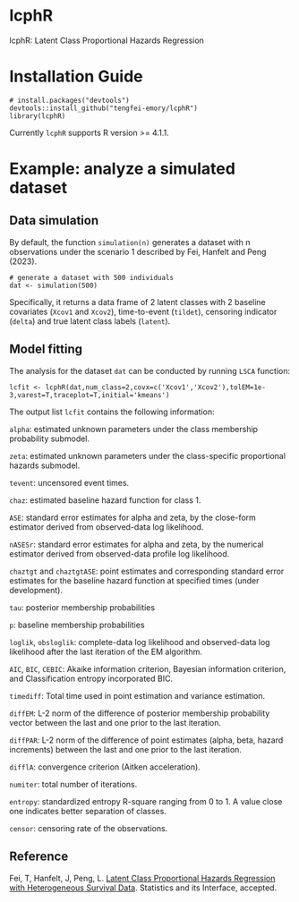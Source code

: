 # lcphR
lcphR: Latent Class Proportional Hazards Regression

# Installation Guide
```{r}
# install.packages("devtools")
devtools::install_github("tengfei-emory/lcphR")
library(lcphR)
```
Currently `lcphR` supports R version >= 4.1.1.

# Example: analyze a simulated dataset

## Data simulation

By default, the function `simulation(n)` generates a dataset with n observations under the scenario 1 described by Fei, Hanfelt and Peng (2023).
```{r}
# generate a dataset with 500 individuals
dat <- simulation(500)
```
Specifically, it returns a data frame of 2 latent classes with 2 baseline covariates (`Xcov1` and `Xcov2`), time-to-event (`tildet`), censoring indicator (`delta`) and true latent class labels (`latent`).

## Model fitting

The analysis for the dataset `dat` can be conducted by running `LSCA` function:

  ```{r}
lcfit <- lcphR(dat,num_class=2,covx=c('Xcov1','Xcov2'),tolEM=1e-3,varest=T,traceplot=T,initial='kmeans')
```

The output list `lcfit` contains the following information:

  `alpha`: estimated unknown parameters under the class membership probability submodel.

`zeta`: estimated unknown parameters under the class-specific proportional hazards submodel.

`tevent`: uncensored event times.

`chaz`: estimated baseline hazard function for class 1.

`ASE`: standard error estimates for alpha and zeta, by the close-form estimator derived from observed-data log likelihood.

`nASESr`: standard error estimates for alpha and zeta, by the numerical estimator derived from observed-data profile log likelihood.

`chaztgt` and `chaztgtASE`: point estimates and corresponding standard error estimates for the baseline hazard function at specified times (under development).

`tau`: posterior membership probabilities

`p`: baseline membership probabilities

`loglik`, `obsloglik`: complete-data log likelihood and observed-data log likelihood after the last iteration of the EM algorithm.

`AIC`, `BIC`, `CEBIC`: Akaike information criterion, Bayesian information criterion, and Classification entropy incorporated BIC.

`timediff`: Total time used in point estimation and variance estimation.

`diffEM`: L-2 norm of the difference of posterior membership probability vector between the last and one prior to the last iteration.

`diffPAR`: L-2 norm of the difference of point estimates (alpha, beta, hazard increments) between the last and one prior to the last iteration.

`difflA`: convergence criterion (Aitken acceleration).

`numiter`: total number of iterations.

`entropy`: standardized entropy R-square ranging from 0 to 1. A value close one indicates better separation of classes.

`censor`: censoring rate of the observations.

## Reference

Fei, T, Hanfelt, J, Peng, L. [Latent Class Proportional Hazards Regression with Heterogeneous Survival Data](https://arxiv.org/pdf/2202.00775.pdf). Statistics and its Interface, accepted.
